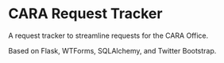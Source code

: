CARA Request Tracker
====================

A request tracker to streamline requests for the CARA Office.

Based on Flask, WTForms, SQLAlchemy, and Twitter Bootstrap.


